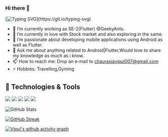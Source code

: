 ### Hi there 👋

[![Typing SVG](https://readme-typing-svg.herokuapp.com/?lines=Welcome+to+my+Github+Profile;I'm+a+Software+Engineer;Experienced+in+Flutter+and+Android;with+2+years;Still+learning+and+growing;in+mobile+world+😃;)](https://git.io/typing-svg)

- 🔭 I’m currently working as SE-2(Flutter) @GeekyAnts.
- 🌱 I’m currently in love with Stock market and also exploring in the same.
- 👯 I’m passionate about developing mobile applications using Android as well as Flutter.
- 💬 Ask me about anything related to Android|Flutter,Would love to share my knowledge as much as i know.
- 📫 How to reach me: Drop an e-mail to chaurasiavipul007@gmail.com 
- ⚡ Hobbies: Travelling,Gyming

## 🚀 Technologies & Tools
<img src= "https://img.shields.io/badge/Flutter-02569B?style=for-the-badge&logo=flutter&logoColor=white">  <img src= "https://img.shields.io/badge/Dart-0175C2?style=for-the-badge&logo=dart&logoColor=white">  <img src= "https://img.shields.io/badge/firebase-ffca28?style=for-the-badge&logo=firebase&logoColor=black">  <img src= "https://img.shields.io/badge/Amazon_AWS-FF9900?style=for-the-badge&logo=amazonaws&logoColor=white">  <img src= "https://img.shields.io/badge/Node%20js-339933?style=for-the-badge&logo=nodedotjs&logoColor=white">

![GitHub Stats](https://github-readme-stats.vercel.app/api?username=vipul1298&theme=radical)

[![GitHub Streak](https://github-readme-streak-stats.herokuapp.com/?user=vipul1298&theme=radical)](https://git.io/streak-stats)

[![Vipul's github activity graph](https://activity-graph.herokuapp.com/graph?username=vipul1298&theme=rogue)](https://github.com/vipul1298/github-readme-activity-graph)
